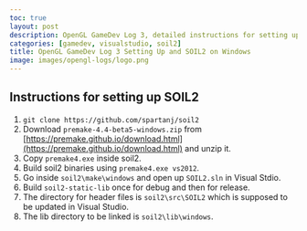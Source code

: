 ```yaml
---
toc: true
layout: post
description: OpenGL GameDev Log 3, detailed instructions for setting up and linking SOIL2 with Visual Studio 2019 on Windows 10.
categories: [gamedev, visualstudio, soil2]
title: OpenGL GameDev Log 3 Setting Up and SOIL2 on Windows
image: images/opengl-logs/logo.png
---
```


## Instructions for setting up SOIL2

1. `git clone https://github.com/spartanj/soil2`
2. Download `premake-4.4-beta5-windows.zip` from [https://premake.github.io/download.html](https://premake.github.io/download.html) and unzip it.
3. Copy `premake4.exe` inside soil2.
4. Build soil2 binaries using `premake4.exe vs2012`.
5. Go inside `soil2\make\windows` and open up `SOIL2.sln` in Visual Stdio.
6. Build `soil2-static-lib` once for debug and then for release.
7. The directory for header files is `soil2\src\SOIL2` which is supposed to be updated in Visual Studio.
8. The lib directory to be linked is `soil2\lib\windows`.